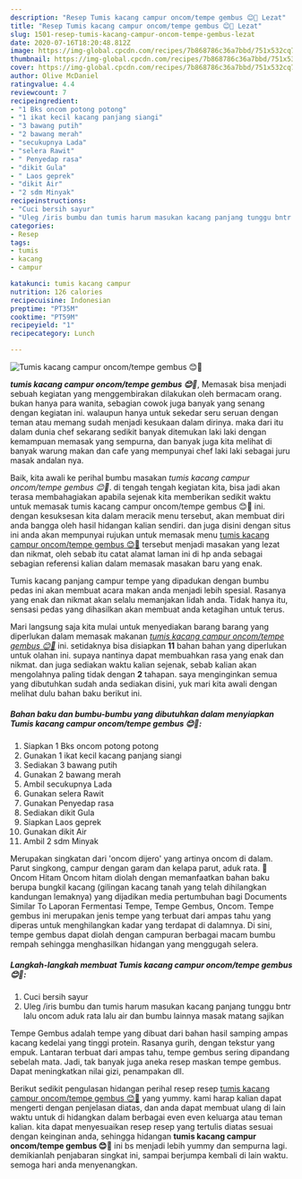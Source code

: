 ```yaml
---
description: "Resep Tumis kacang campur oncom/tempe gembus 😊🙏 Lezat"
title: "Resep Tumis kacang campur oncom/tempe gembus 😊🙏 Lezat"
slug: 1501-resep-tumis-kacang-campur-oncom-tempe-gembus-lezat
date: 2020-07-16T18:20:48.812Z
image: https://img-global.cpcdn.com/recipes/7b868786c36a7bbd/751x532cq70/tumis-kacang-campur-oncomtempe-gembus-😊🙏-foto-resep-utama.jpg
thumbnail: https://img-global.cpcdn.com/recipes/7b868786c36a7bbd/751x532cq70/tumis-kacang-campur-oncomtempe-gembus-😊🙏-foto-resep-utama.jpg
cover: https://img-global.cpcdn.com/recipes/7b868786c36a7bbd/751x532cq70/tumis-kacang-campur-oncomtempe-gembus-😊🙏-foto-resep-utama.jpg
author: Olive McDaniel
ratingvalue: 4.4
reviewcount: 7
recipeingredient:
- "1 Bks oncom potong potong"
- "1 ikat kecil kacang panjang siangi"
- "3 bawang putih"
- "2 bawang merah"
- "secukupnya Lada"
- "selera Rawit"
- " Penyedap rasa"
- "dikit Gula"
- " Laos geprek"
- "dikit Air"
- "2 sdm Minyak"
recipeinstructions:
- "Cuci bersih sayur"
- "Uleg /iris bumbu dan tumis harum masukan kacang panjang tunggu bntr lalu oncom aduk rata lalu air dan bumbu lainnya masak matang sajikan"
categories:
- Resep
tags:
- tumis
- kacang
- campur

katakunci: tumis kacang campur 
nutrition: 126 calories
recipecuisine: Indonesian
preptime: "PT35M"
cooktime: "PT59M"
recipeyield: "1"
recipecategory: Lunch

---
```



![Tumis kacang campur oncom/tempe gembus 😊🙏](https://img-global.cpcdn.com/recipes/7b868786c36a7bbd/751x532cq70/tumis-kacang-campur-oncomtempe-gembus-😊🙏-foto-resep-utama.jpg)

<b><i>tumis kacang campur oncom/tempe gembus 😊🙏</i></b>, Memasak bisa menjadi sebuah kegiatan yang menggembirakan dilakukan oleh bermacam orang. bukan hanya para wanita, sebagian cowok juga banyak yang senang dengan kegiatan ini. walaupun hanya untuk sekedar seru seruan dengan teman atau memang sudah menjadi kesukaan dalam dirinya. maka dari itu dalam dunia chef sekarang sedikit banyak ditemukan laki laki dengan kemampuan memasak yang sempurna, dan banyak juga kita melihat di banyak warung makan dan cafe yang mempunyai chef laki laki sebagai juru masak andalan nya.

Baik, kita awali ke perihal bumbu masakan <i>tumis kacang campur oncom/tempe gembus 😊🙏</i>. di tengah tengah kegiatan kita, bisa jadi akan terasa membahagiakan apabila sejenak kita memberikan sedikit waktu untuk memasak tumis kacang campur oncom/tempe gembus 😊🙏 ini. dengan kesuksesan kita dalam meracik menu tersebut, akan membuat diri anda bangga oleh hasil hidangan kalian sendiri. dan juga disini dengan situs ini anda akan mempunyai rujukan untuk memasak menu <u>tumis kacang campur oncom/tempe gembus 😊🙏</u> tersebut menjadi masakan yang lezat dan nikmat, oleh sebab itu catat alamat laman ini di hp anda sebagai sebagian referensi kalian dalam memasak masakan baru yang enak.

Tumis kacang panjang campur tempe yang dipadukan dengan bumbu pedas ini akan membuat acara makan anda menjadi lebih spesial. Rasanya yang enak dan nikmat akan selalu memanjakan lidah anda. Tidak hanya itu, sensasi pedas yang dihasilkan akan membuat anda ketagihan untuk terus.


Mari langsung saja kita mulai untuk menyediakan barang barang yang diperlukan dalam memasak makanan <u><i>tumis kacang campur oncom/tempe gembus 😊🙏</i></u> ini. setidaknya bisa disiapkan <b>11</b> bahan bahan yang diperlukan untuk olahan ini. supaya nantinya dapat membuahkan rasa yang enak dan nikmat. dan juga sediakan waktu kalian sejenak, sebab kalian akan mengolahnya paling tidak dengan <b>2</b> tahapan. saya menginginkan semua yang dibutuhkan sudah anda sediakan disini, yuk mari kita awali dengan melihat dulu bahan baku berikut ini.

<!--inarticleads1-->

##### Bahan baku dan bumbu-bumbu yang dibutuhkan dalam menyiapkan Tumis kacang campur oncom/tempe gembus 😊🙏:

1. Siapkan 1 Bks oncom potong potong
1. Gunakan 1 ikat kecil kacang panjang siangi
1. Sediakan 3 bawang putih
1. Gunakan 2 bawang merah
1. Ambil secukupnya Lada
1. Gunakan selera Rawit
1. Gunakan  Penyedap rasa
1. Sediakan dikit Gula
1. Siapkan  Laos geprek
1. Gunakan dikit Air
1. Ambil 2 sdm Minyak


Merupakan singkatan dari &#39;oncom dijero&#39; yang artinya oncom di dalam. Parut singkong, campur dengan garam dan kelapa parut, aduk rata.  Oncom Hitam Oncom hitam diolah dengan memanfaatkan bahan baku berupa bungkil kacang (gilingan kacang tanah yang telah dihilangkan kandungan lemaknya) yang dijadikan media pertumbuhan bagi Documents Similar To Laporan Fermentasi Tempe, Tempe Gembus, Oncom. Tempe gembus ini merupakan jenis tempe yang terbuat dari ampas tahu yang diperas untuk menghilangkan kadar yang terdapat di dalamnya. Di sini, tempe gembus dapat diolah dengan campuran berbagai macam bumbu rempah sehingga menghasilkan hidangan yang menggugah selera. 

<!--inarticleads2-->

##### Langkah-langkah membuat Tumis kacang campur oncom/tempe gembus 😊🙏:

1. Cuci bersih sayur
1. Uleg /iris bumbu dan tumis harum masukan kacang panjang tunggu bntr lalu oncom aduk rata lalu air dan bumbu lainnya masak matang sajikan


Tempe Gembus adalah tempe yang dibuat dari bahan hasil samping ampas kacang kedelai yang tinggi protein. Rasanya gurih, dengan tekstur yang empuk. Lantaran terbuat dari ampas tahu, tempe gembus sering dipandang sebelah mata. Jadi, tak banyak juga aneka resep maskan tempe gembus. Dapat meningkatkan nilai gizi, penampakan dll. 

Berikut sedikit pengulasan hidangan perihal resep resep <u>tumis kacang campur oncom/tempe gembus 😊🙏</u> yang yummy. kami harap kalian dapat mengerti dengan penjelasan diatas, dan anda dapat membuat ulang di lain waktu untuk di hidangkan dalam berbagai even even keluarga atau teman kalian. kita dapat menyesuaikan resep resep yang tertulis diatas sesuai dengan keinginan anda, sehingga hidangan <b>tumis kacang campur oncom/tempe gembus 😊🙏</b> ini bs menjadi lebih yummy dan sempurna lagi. demikianlah penjabaran singkat ini, sampai berjumpa kembali di lain waktu. semoga hari anda menyenangkan.
